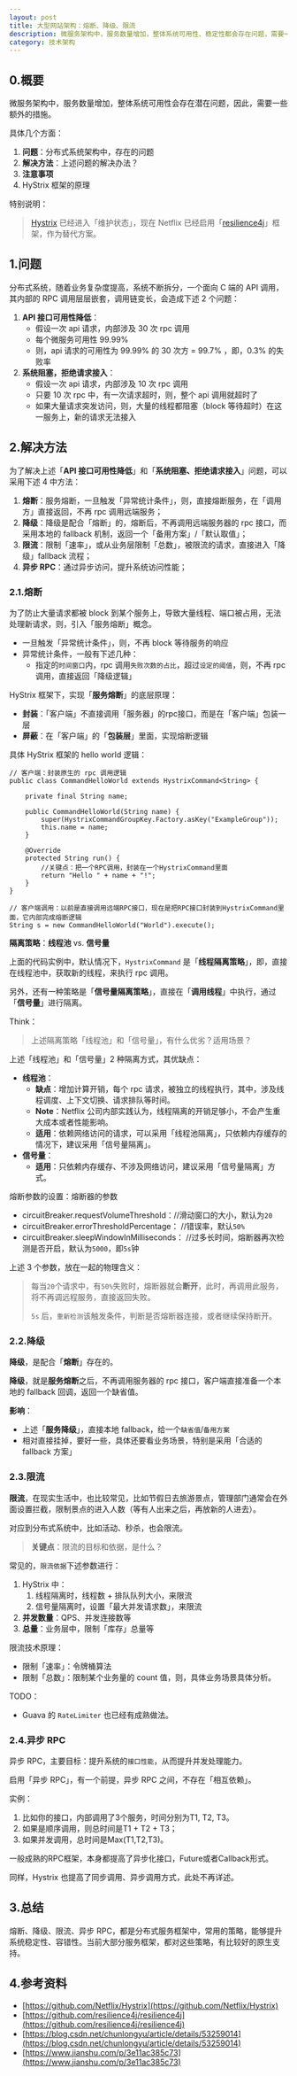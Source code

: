 ```yaml
---
layout: post
title: 大型网站架构：熔断、降级、限流
description: 微服务架构中，服务数量增加，整体系统可用性、稳定性都会存在问题，需要一些通用措施，来进行处理。
category: 技术架构
---
```



## 0.概要

微服务架构中，服务数量增加，整体系统可用性会存在潜在问题，因此，需要一些额外的措施。

具体几个方面：

1. **问题**：分布式系统架构中，存在的问题
1. **解决方法**：上述问题的解决办法？
1. **注意事项**
1. HyStrix 框架的原理

特别说明：

> [Hystrix](https://github.com/Netflix/Hystrix) 已经进入「维护状态」，现在 Netflix 已经启用「[resilience4j](https://github.com/resilience4j/resilience4j)」框架，作为替代方案。

## 1.问题

分布式系统，随着业务复杂度提高，系统不断拆分，一个面向 C 端的 API 调用，其内部的 RPC 调用层层嵌套，调用链变长，会造成下述 2 个问题：

1. **API 接口可用性降低**：
	* 假设一次 api 请求，内部涉及 30 次 rpc 调用
	* 每个微服务可用性 99.99%
	* 则，api 请求的可用性为 99.99% 的 30 次方 = 99.7% ，即，0.3% 的失败率
1. **系统阻塞，拒绝请求接入**：
	* 假设一次 api 请求，内部涉及 10 次 rpc 调用
	* 只要 10 次 rpc 中，有一次请求超时，则，整个 api 调用就超时了
	* 如果大量请求突发访问，则，大量的线程都阻塞（block 等待超时）在这一服务上，新的请求无法接入

## 2.解决方法

为了解决上述「**API 接口可用性降低**」和「**系统阻塞、拒绝请求接入**」问题，可以采用下述 4 中方法：

1. **熔断**：服务熔断，一旦触发「异常统计条件」，则，直接熔断服务，在「调用方」直接返回，不再 rpc 调用远端服务；
1. **降级**：降级是配合「熔断」的，熔断后，不再调用远端服务器的 rpc 接口，而采用本地的 fallback 机制，返回一个「备用方案」/「默认取值」；
1. **限流**：限制「速率」，或从业务层限制「总数」，被限流的请求，直接进入「降级」fallback 流程；
1. **异步 RPC**：通过异步访问，提升系统访问性能；

### 2.1.熔断

为了防止大量请求都被 block 到某个服务上，导致大量线程、端口被占用，无法处理新请求，则，引入「服务熔断」概念。

* 一旦触发「异常统计条件」，则，不再 block 等待服务的响应
* 异常统计条件，一般有下述几种：
	* 指定的`时间窗口`内，rpc 调用`失败次数的占比`，超过`设定的阈值`，则，不再 rpc 调用，直接返回「降级逻辑」

HyStrix 框架下，实现「**服务熔断**」的底层原理：

* **封装**：「客户端」不直接调用「服务器」的rpc接口，而是在「客户端」包装一层
* **屏蔽**：在「客户端」的「**包装层**」里面，实现熔断逻辑

具体 HyStrix 框架的 hello world 逻辑：

```
// 客户端：封装原生的 rpc 调用逻辑
public class CommandHelloWorld extends HystrixCommand<String> {
​
    private final String name;
​
    public CommandHelloWorld(String name) {
        super(HystrixCommandGroupKey.Factory.asKey("ExampleGroup"));
        this.name = name;
    }
​
    @Override
    protected String run() {
        //关键点：把一个RPC调用，封装在一个HystrixCommand里面
        return "Hello " + name + "!";
    }
}
​
// 客户端调用：以前是直接调用远端RPC接口，现在是把RPC接口封装到HystrixCommand里面，它内部完成熔断逻辑
String s = new CommandHelloWorld("World").execute();
```

**隔离策略**：**线程池** vs. **信号量**

上面的代码实例中，默认情况下，`HystrixCommand` 是「**线程隔离策略**」，即，直接在线程池中，获取新的线程，来执行 rpc 调用。

另外，还有一种策略是「**信号量隔离策略**」，直接在「**调用线程**」中执行，通过「**信号量**」进行隔离。

Think：

> 上述隔离策略「线程池」和「信号量」，有什么优劣？适用场景？

上述「线程池」和「信号量」2 种隔离方式，其优缺点：

* **线程池**：
	* **缺点**：增加计算开销，每个 rpc 请求，被独立的线程执行，其中，涉及线程调度、上下文切换、请求排队等时间。
	* **Note**：Netflix 公司内部实践认为，线程隔离的开销足够小，不会产生重大成本或者性能影响。
	* **适用**：依赖网络访问的请求，可以采用「线程池隔离」，只依赖内存缓存的情况下，建议采用「信号量隔离」。
* **信号量**：
	* **适用**：只依赖内存缓存、不涉及网络访问，建议采用「信号量隔离」方式。

熔断参数的设置：熔断器的参数

* circuitBreaker.requestVolumeThreshold：//滑动窗口的大小，默认为`20`
* circuitBreaker.errorThresholdPercentage： //错误率，默认`50%`
* circuitBreaker.sleepWindowInMilliseconds： //过多长时间，熔断器再次检测是否开启，默认为`5000`，即`5s`钟

上述 3 个参数，放在一起的物理含义：

> 每当`20`个请求中，有`50%`失败时，熔断器就会**断开**，此时，再调用此服务，将不再调远程服务，直接返回失败。
> 
> `5s` 后，`重新检测`该触发条件，判断是否熔断器连接，或者继续保持断开。

### 2.2.降级

**降级**，是配合「**熔断**」存在的。

**降级**，就是**服务熔断**之后，不再调用服务器的 rpc 接口，客户端直接准备一个本地的 fallback 回调，返回一个缺省值。

**影响**：

* 上述「**服务降级**」，直接本地 fallback，给一个`缺省值`/`备用方案`
* 相对直接挂掉，要好一些，具体还要看业务场景，特别是采用「合适的 fallback 方案」

### 2.3.限流

**限流**，在现实生活中，也比较常见，比如节假日去旅游景点，管理部门通常会在外面设置拦截，限制景点的进入人数（等有人出来之后，再放新的人进去）。

对应到分布式系统中，比如活动、秒杀，也会限流。

> **关键点**：限流的目标和依据，是什么？

常见的，`限流依据`下述参数进行：

1. HyStrix 中：
	1. 线程隔离时，线程数 + 排队队列大小，来限流
	1. 信号量隔离时，设置「最大并发请求数」，来限流
1. **并发数量**：QPS、并发连接数等
1. **总量**：业务层中，限制「库存」总量等

限流技术原理：

* 限制「速率」：令牌桶算法
* 限制「总数」：限制某个业务量的 count 值，则，具体业务场景具体分析。

TODO：

* Guava 的 `RateLimiter` 也已经有成熟做法。

### 2.4.异步 RPC

异步 RPC，主要目标：提升系统的`接口性能`，从而提升并发处理能力。

启用「异步 RPC」，有一个前提，异步 RPC 之间，不存在「相互依赖」。

实例：

1. 比如你的接口，内部调用了3个服务，时间分别为T1, T2, T3。
1. 如果是顺序调用，则总时间是T1 + T2 + T3；
1. 如果并发调用，总时间是Max(T1,T2,T3)。

一般成熟的RPC框架，本身都提高了异步化接口，Future或者Callback形式。

同样，Hystrix 也提高了同步调用、异步调用方式，此处不再详述。

## 3.总结

熔断、降级、限流、异步 RPC，都是分布式服务框架中，常用的策略，能够提升系统稳定性、容错性。当前大部分服务框架，都对这些策略，有比较好的原生支持。

## 4.参考资料

* [https://github.com/Netflix/Hystrix](https://github.com/Netflix/Hystrix)
* [https://github.com/resilience4j/resilience4j](https://github.com/resilience4j/resilience4j)
* [https://blog.csdn.net/chunlongyu/article/details/53259014](https://blog.csdn.net/chunlongyu/article/details/53259014)
* [https://www.jianshu.com/p/3e11ac385c73](https://www.jianshu.com/p/3e11ac385c73)























[NingG]:    http://ningg.github.com  "NingG"


